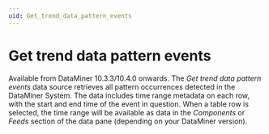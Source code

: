 ```yaml
---
uid: Get_trend_data_pattern_events
---
```


# Get trend data pattern events

Available from DataMiner 10.3.3/10.4.0 onwards. The *Get trend data pattern events* data source retrieves all pattern occurrences detected in the DataMiner System. The data includes time range metadata on each row, with the start and end time of the event in question. When a table row is selected, the time range will be available as data in the *Components* or *Feeds* section of the data pane (depending on your DataMiner version<!--RN 41141-->).<!-- RN 35027 -->
